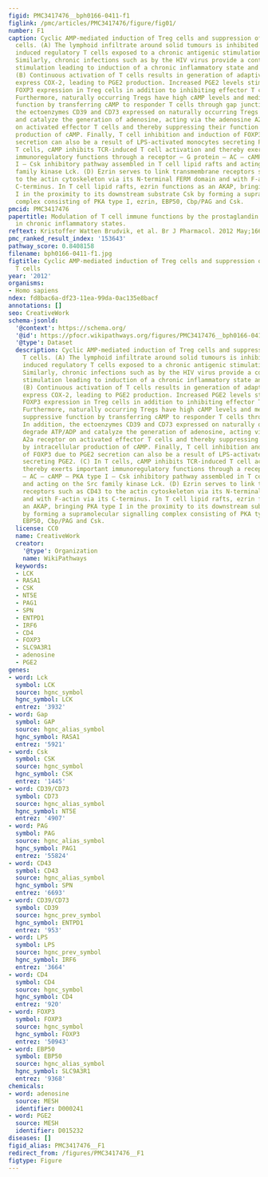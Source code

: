 ```yaml
---
figid: PMC3417476__bph0166-0411-f1
figlink: /pmc/articles/PMC3417476/figure/fig01/
number: F1
caption: Cyclic AMP-mediated induction of Treg cells and suppression of effector T
  cells. (A) The lymphoid infiltrate around solid tumours is inhibited by peripherally
  induced regulatory T cells exposed to a chronic antigenic stimulation and inflammation.
  Similarly, chronic infections such as by the HIV virus provide a continued antigenic
  stimulation leading to induction of a chronic inflammatory state and immunosuppression.
  (B) Continuous activation of T cells results in generation of adaptive Tregs that
  express COX-2, leading to PGE2 production. Increased PGE2 levels stimulate further
  FOXP3 expression in Treg cells in addition to inhibiting effector T cell function.
  Furthermore, naturally occurring Tregs have high cAMP levels and mediate their suppressive
  function by transferring cAMP to responder T cells through gap junctions. In addition,
  the ectoenzymes CD39 and CD73 expressed on naturally occurring Tregs degrade ATP/ADP
  and catalyze the generation of adenosine, acting via the adenosine A2a receptor
  on activated effector T cells and thereby suppressing their function by intracellular
  production of cAMP. Finally, T cell inhibition and induction of FOXP3 due to PGE2
  secretion can also be a result of LPS-activated monocytes secreting PGE2. (C) In
  T cells, cAMP inhibits TCR-induced T cell activation and thereby exerts important
  immunoregulatory functions through a receptor – G protein – AC – cAMP – PKA type
  I – Csk inhibitory pathway assembled in T cell lipid rafts and acting on the Src
  family kinase Lck. (D) Ezrin serves to link transmembrane receptors such as CD43
  to the actin cytoskeleton via its N-terminal FERM domain and with F-actin via its
  C-terminus. In T cell lipid rafts, ezrin functions as an AKAP, bringing PKA type
  I in the proximity to its downstream substrate Csk by forming a supramolecular signalling
  complex consisting of PKA type I, ezrin, EBP50, Cbp/PAG and Csk.
pmcid: PMC3417476
papertitle: Modulation of T cell immune functions by the prostaglandin E2 – cAMP pathway
  in chronic inflammatory states.
reftext: Kristoffer Watten Brudvik, et al. Br J Pharmacol. 2012 May;166(2):411-419.
pmc_ranked_result_index: '153643'
pathway_score: 0.8408158
filename: bph0166-0411-f1.jpg
figtitle: Cyclic AMP-mediated induction of Treg cells and suppression of effector
  T cells
year: '2012'
organisms:
- Homo sapiens
ndex: fd8bac6a-df23-11ea-99da-0ac135e8bacf
annotations: []
seo: CreativeWork
schema-jsonld:
  '@context': https://schema.org/
  '@id': https://pfocr.wikipathways.org/figures/PMC3417476__bph0166-0411-f1.html
  '@type': Dataset
  description: Cyclic AMP-mediated induction of Treg cells and suppression of effector
    T cells. (A) The lymphoid infiltrate around solid tumours is inhibited by peripherally
    induced regulatory T cells exposed to a chronic antigenic stimulation and inflammation.
    Similarly, chronic infections such as by the HIV virus provide a continued antigenic
    stimulation leading to induction of a chronic inflammatory state and immunosuppression.
    (B) Continuous activation of T cells results in generation of adaptive Tregs that
    express COX-2, leading to PGE2 production. Increased PGE2 levels stimulate further
    FOXP3 expression in Treg cells in addition to inhibiting effector T cell function.
    Furthermore, naturally occurring Tregs have high cAMP levels and mediate their
    suppressive function by transferring cAMP to responder T cells through gap junctions.
    In addition, the ectoenzymes CD39 and CD73 expressed on naturally occurring Tregs
    degrade ATP/ADP and catalyze the generation of adenosine, acting via the adenosine
    A2a receptor on activated effector T cells and thereby suppressing their function
    by intracellular production of cAMP. Finally, T cell inhibition and induction
    of FOXP3 due to PGE2 secretion can also be a result of LPS-activated monocytes
    secreting PGE2. (C) In T cells, cAMP inhibits TCR-induced T cell activation and
    thereby exerts important immunoregulatory functions through a receptor – G protein
    – AC – cAMP – PKA type I – Csk inhibitory pathway assembled in T cell lipid rafts
    and acting on the Src family kinase Lck. (D) Ezrin serves to link transmembrane
    receptors such as CD43 to the actin cytoskeleton via its N-terminal FERM domain
    and with F-actin via its C-terminus. In T cell lipid rafts, ezrin functions as
    an AKAP, bringing PKA type I in the proximity to its downstream substrate Csk
    by forming a supramolecular signalling complex consisting of PKA type I, ezrin,
    EBP50, Cbp/PAG and Csk.
  license: CC0
  name: CreativeWork
  creator:
    '@type': Organization
    name: WikiPathways
  keywords:
  - LCK
  - RASA1
  - CSK
  - NT5E
  - PAG1
  - SPN
  - ENTPD1
  - IRF6
  - CD4
  - FOXP3
  - SLC9A3R1
  - adenosine
  - PGE2
genes:
- word: Lck
  symbol: LCK
  source: hgnc_symbol
  hgnc_symbol: LCK
  entrez: '3932'
- word: Gap
  symbol: GAP
  source: hgnc_alias_symbol
  hgnc_symbol: RASA1
  entrez: '5921'
- word: Csk
  symbol: CSK
  source: hgnc_symbol
  hgnc_symbol: CSK
  entrez: '1445'
- word: CD39/CD73
  symbol: CD73
  source: hgnc_alias_symbol
  hgnc_symbol: NT5E
  entrez: '4907'
- word: PAG
  symbol: PAG
  source: hgnc_alias_symbol
  hgnc_symbol: PAG1
  entrez: '55824'
- word: CD43
  symbol: CD43
  source: hgnc_alias_symbol
  hgnc_symbol: SPN
  entrez: '6693'
- word: CD39/CD73
  symbol: CD39
  source: hgnc_prev_symbol
  hgnc_symbol: ENTPD1
  entrez: '953'
- word: LPS
  symbol: LPS
  source: hgnc_prev_symbol
  hgnc_symbol: IRF6
  entrez: '3664'
- word: CD4
  symbol: CD4
  source: hgnc_symbol
  hgnc_symbol: CD4
  entrez: '920'
- word: FOXP3
  symbol: FOXP3
  source: hgnc_symbol
  hgnc_symbol: FOXP3
  entrez: '50943'
- word: EBP50
  symbol: EBP50
  source: hgnc_alias_symbol
  hgnc_symbol: SLC9A3R1
  entrez: '9368'
chemicals:
- word: adenosine
  source: MESH
  identifier: D000241
- word: PGE2
  source: MESH
  identifier: D015232
diseases: []
figid_alias: PMC3417476__F1
redirect_from: /figures/PMC3417476__F1
figtype: Figure
---
```


